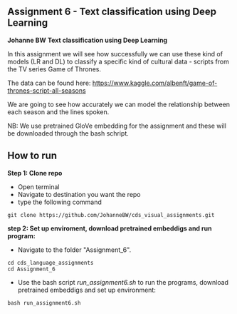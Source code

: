 ## Assignment 6 - Text classification using Deep Learning
**Johanne BW**
__Text classification using Deep Learning__

In this assignment we will see how successfully we can use these kind of models (LR and DL) to classify a specific kind of cultural data - scripts from the TV series Game of Thrones.

The data can be found here: https://www.kaggle.com/albenft/game-of-thrones-script-all-seasons

We are going to see how accurately we can model the relationship between each season and the lines spoken.

NB: We use pretrained GloVe embedding for the assignment and these will be downloaded through the bash schript.

## How to run
**Step 1: Clone repo**
- Open terminal
- Navigate to destination you want the repo
- type the following command
 ```console
 git clone https://github.com/JohanneBW/cds_visual_assignments.git
 ```
**step 2: Set up enviroment, download pretrained embeddigs and run program:**
- Navigate to the folder "Assignment_6".
```console
cd cds_language_assignments
cd Assignment_6
```  
- Use the bash script _run_assignment6.sh_ to run the programs, download pretrained embeddigs and set up environment:  
```console
bash run_assignment6.sh
```  
